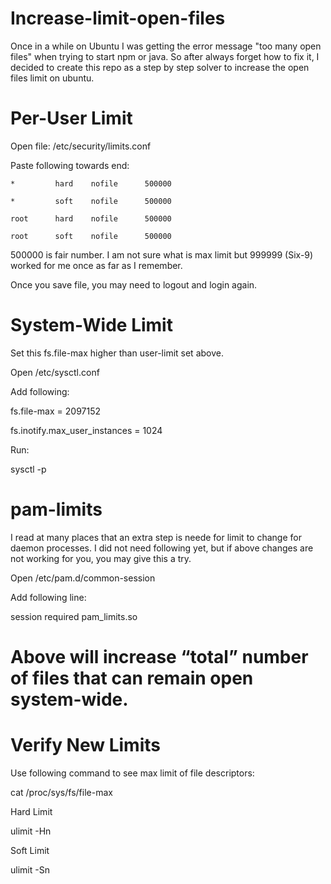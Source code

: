 # Increase-limit-open-files
Once in a while on Ubuntu I was getting the error message "too many open files" when trying to start npm or java.
So after always forget how to fix it, I decided to create this repo as a step by step solver to increase the open files limit on ubuntu.


# Per-User Limit

Open file: /etc/security/limits.conf

Paste following towards end:

`*         hard    nofile      500000`

`*         soft    nofile      500000`

`root      hard    nofile      500000`

`root      soft    nofile      500000`

500000 is fair number. I am not sure what is max limit but 999999 (Six-9) worked for me once as far as I remember.

Once you save file, you may need to logout and login again.

# System-Wide Limit

Set this fs.file-max higher than user-limit set above.

Open /etc/sysctl.conf 

Add following:

fs.file-max = 2097152

fs.inotify.max_user_instances = 1024

Run:

sysctl -p

# pam-limits

I read at many places that an extra step is neede for limit to change for daemon processes. I did not need following yet, but if above changes are not working for you, you may give this a try.

Open /etc/pam.d/common-session

Add following line:

session required pam_limits.so

# Above will increase “total” number of files that can remain open system-wide.

# Verify New Limits

Use following command to see max limit of file descriptors:

cat /proc/sys/fs/file-max

Hard Limit

ulimit -Hn

Soft Limit

ulimit -Sn
